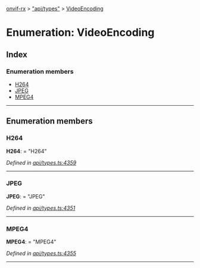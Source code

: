 [onvif-rx](../README.md) > ["api/types"](../modules/_api_types_.md) > [VideoEncoding](../enums/_api_types_.videoencoding.md)

# Enumeration: VideoEncoding

## Index

### Enumeration members

* [H264](_api_types_.videoencoding.md#h264)
* [JPEG](_api_types_.videoencoding.md#jpeg)
* [MPEG4](_api_types_.videoencoding.md#mpeg4)

---

## Enumeration members

<a id="h264"></a>

###  H264

**H264**:  = "H264"

*Defined in [api/types.ts:4359](https://github.com/patrickmichalina/onvif-rx/blob/1596479/src/api/types.ts#L4359)*

___
<a id="jpeg"></a>

###  JPEG

**JPEG**:  = "JPEG"

*Defined in [api/types.ts:4351](https://github.com/patrickmichalina/onvif-rx/blob/1596479/src/api/types.ts#L4351)*

___
<a id="mpeg4"></a>

###  MPEG4

**MPEG4**:  = "MPEG4"

*Defined in [api/types.ts:4355](https://github.com/patrickmichalina/onvif-rx/blob/1596479/src/api/types.ts#L4355)*

___

